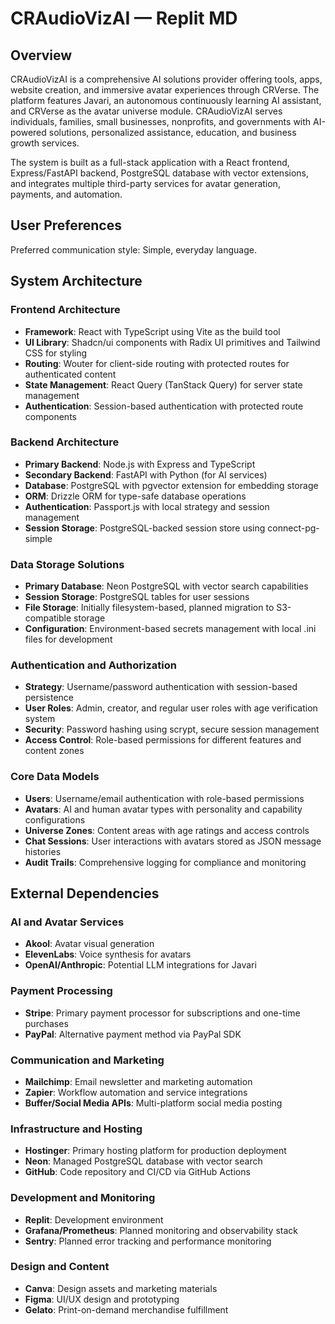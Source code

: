 # CRAudioVizAI — Replit MD

## Overview

CRAudioVizAI is a comprehensive AI solutions provider offering tools, apps, website creation, and immersive avatar experiences through CRVerse. The platform features Javari, an autonomous continuously learning AI assistant, and CRVerse as the avatar universe module. CRAudioVizAI serves individuals, families, small businesses, nonprofits, and governments with AI-powered solutions, personalized assistance, education, and business growth services.

The system is built as a full-stack application with a React frontend, Express/FastAPI backend, PostgreSQL database with vector extensions, and integrates multiple third-party services for avatar generation, payments, and automation.

## User Preferences

Preferred communication style: Simple, everyday language.

## System Architecture

### Frontend Architecture
- **Framework**: React with TypeScript using Vite as the build tool
- **UI Library**: Shadcn/ui components with Radix UI primitives and Tailwind CSS for styling
- **Routing**: Wouter for client-side routing with protected routes for authenticated content
- **State Management**: React Query (TanStack Query) for server state management
- **Authentication**: Session-based authentication with protected route components

### Backend Architecture
- **Primary Backend**: Node.js with Express and TypeScript
- **Secondary Backend**: FastAPI with Python (for AI services)
- **Database**: PostgreSQL with pgvector extension for embedding storage
- **ORM**: Drizzle ORM for type-safe database operations
- **Authentication**: Passport.js with local strategy and session management
- **Session Storage**: PostgreSQL-backed session store using connect-pg-simple

### Data Storage Solutions
- **Primary Database**: Neon PostgreSQL with vector search capabilities
- **Session Storage**: PostgreSQL tables for user sessions
- **File Storage**: Initially filesystem-based, planned migration to S3-compatible storage
- **Configuration**: Environment-based secrets management with local .ini files for development

### Authentication and Authorization
- **Strategy**: Username/password authentication with session-based persistence
- **User Roles**: Admin, creator, and regular user roles with age verification system
- **Security**: Password hashing using scrypt, secure session management
- **Access Control**: Role-based permissions for different features and content zones

### Core Data Models
- **Users**: Username/email authentication with role-based permissions
- **Avatars**: AI and human avatar types with personality and capability configurations
- **Universe Zones**: Content areas with age ratings and access controls
- **Chat Sessions**: User interactions with avatars stored as JSON message histories
- **Audit Trails**: Comprehensive logging for compliance and monitoring

## External Dependencies

### AI and Avatar Services
- **Akool**: Avatar visual generation
- **ElevenLabs**: Voice synthesis for avatars
- **OpenAI/Anthropic**: Potential LLM integrations for Javari

### Payment Processing
- **Stripe**: Primary payment processor for subscriptions and one-time purchases
- **PayPal**: Alternative payment method via PayPal SDK

### Communication and Marketing
- **Mailchimp**: Email newsletter and marketing automation
- **Zapier**: Workflow automation and service integrations
- **Buffer/Social Media APIs**: Multi-platform social media posting

### Infrastructure and Hosting
- **Hostinger**: Primary hosting platform for production deployment
- **Neon**: Managed PostgreSQL database with vector search
- **GitHub**: Code repository and CI/CD via GitHub Actions

### Development and Monitoring
- **Replit**: Development environment
- **Grafana/Prometheus**: Planned monitoring and observability stack
- **Sentry**: Planned error tracking and performance monitoring

### Design and Content
- **Canva**: Design assets and marketing materials
- **Figma**: UI/UX design and prototyping
- **Gelato**: Print-on-demand merchandise fulfillment